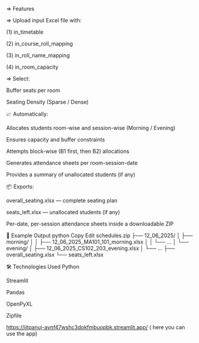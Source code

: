 => Features 

=>   Upload input Excel file with:

(1)  in_timetable

(2) in_course_roll_mapping

(3) in_roll_name_mapping

(4) in_room_capacity

=> Select:

Buffer seats per room

Seating Density (Sparse / Dense)

📈 Automatically:

Allocates students room-wise and session-wise (Morning / Evening)

Ensures capacity and buffer constraints

Attempts block-wise (B1 first, then B2) allocations

Generates attendance sheets per room-session-date

Provides a summary of unallocated students (if any)

📦 Exports:

overall_seating.xlsx — complete seating plan

seats_left.xlsx — unallocated students (if any)

Per-date, per-session attendance sheets inside a downloadable ZIP

📁 Example Output
python
Copy
Edit
schedules.zip
├── 12_06_2025/
│   ├── morning/
│   │   ├── 12_06_2025_MA101_101_morning.xlsx
│   │   └── ...
│   └── evening/
│       ├── 12_06_2025_CS102_203_evening.xlsx
│       └── ...
├── overall_seating.xlsx
└── seats_left.xlsx


🛠️ Technologies Used
Python

Streamlit

Pandas

OpenPyXL

Zipfile




https://iitpanuj-avnf47wshc3dokfmbuopbk.streamlit.app/ ( here you can use the app)
